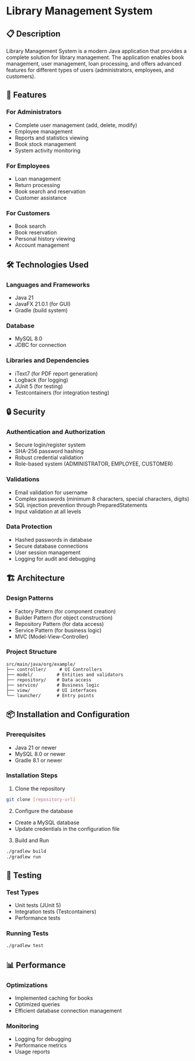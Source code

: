 # Library Management System

## 📋 Description
Library Management System is a modern Java application that provides a complete solution for library management. The application enables book management, user management, loan processing, and offers advanced features for different types of users (administrators, employees, and customers).

## 🚀 Features

### For Administrators
- Complete user management (add, delete, modify)
- Employee management
- Reports and statistics viewing
- Book stock management
- System activity monitoring

### For Employees
- Loan management
- Return processing
- Book search and reservation
- Customer assistance

### For Customers
- Book search
- Book reservation
- Personal history viewing
- Account management

## 🛠 Technologies Used

### Languages and Frameworks
- Java 21
- JavaFX 21.0.1 (for GUI)
- Gradle (build system)

### Database
- MySQL 8.0
- JDBC for connection

### Libraries and Dependencies
- iText7 (for PDF report generation)
- Logback (for logging)
- JUnit 5 (for testing)
- Testcontainers (for integration testing)

## 🔒 Security

### Authentication and Authorization
- Secure login/register system
- SHA-256 password hashing
- Robust credential validation
- Role-based system (ADMINISTRATOR, EMPLOYEE, CUSTOMER)

### Validations
- Email validation for username
- Complex passwords (minimum 8 characters, special characters, digits)
- SQL injection prevention through PreparedStatements
- Input validation at all levels

### Data Protection
- Hashed passwords in database
- Secure database connections
- User session management
- Logging for audit and debugging

## 🏗 Architecture

### Design Patterns
- Factory Pattern (for component creation)
- Builder Pattern (for object construction)
- Repository Pattern (for data access)
- Service Pattern (for business logic)
- MVC (Model-View-Controller)

### Project Structure
```
src/main/java/org/example/
├── controller/     # UI Controllers
├── model/         # Entities and validators
├── repository/    # Data access
├── service/       # Business logic
├── view/          # UI interfaces
└── launcher/      # Entry points
```

## 📦 Installation and Configuration

### Prerequisites
- Java 21 or newer
- MySQL 8.0 or newer
- Gradle 8.1 or newer

### Installation Steps
1. Clone the repository
```bash
git clone [repository-url]
```

2. Configure the database
- Create a MySQL database
- Update credentials in the configuration file

3. Build and Run
```bash
./gradlew build
./gradlew run
```

## 🧪 Testing

### Test Types
- Unit tests (JUnit 5)
- Integration tests (Testcontainers)
- Performance tests

### Running Tests
```bash
./gradlew test
```

## 📊 Performance

### Optimizations
- Implemented caching for books
- Optimized queries
- Efficient database connection management

### Monitoring
- Logging for debugging
- Performance metrics
- Usage reports
